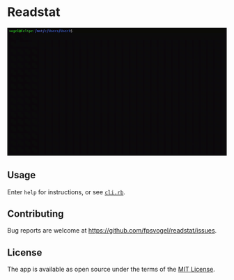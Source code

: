 # Readstat

![Readstat sample video](/sample.gif)

## Usage

Enter `help` for instructions, or see [`cli.rb`](https://github.com/fpsvogel/readstat/blob/main/lib/cli.rb#L58).

## Contributing

Bug reports are welcome at https://github.com/fpsvogel/readstat/issues.

## License

The app is available as open source under the terms of the [MIT License](https://opensource.org/licenses/MIT).
